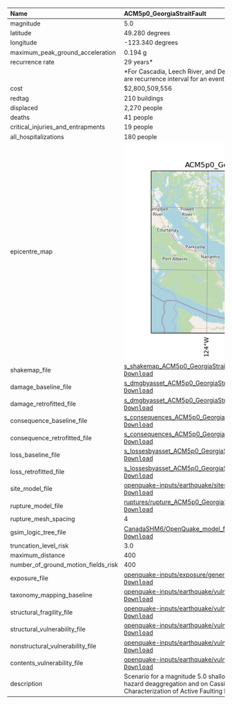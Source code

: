 | Name                                | ACM5p0_GeorgiaStraitFault                                                                                                                                                                                                                                                                                                                                                                   |
|:------------------------------------|:--------------------------------------------------------------------------------------------------------------------------------------------------------------------------------------------------------------------------------------------------------------------------------------------------------------------------------------------------------------------------------------------|
| magnitude                           | 5.0                                                                                                                                                                                                                                                                                                                                                                                         |
| latitude                            | 49.280 degrees                                                                                                                                                                                                                                                                                                                                                                              |
| longitude                           | -123.340 degrees                                                                                                                                                                                                                                                                                                                                                                            |
| maximum_peak_ground_acceleration    | 0.194 g                                                                                                                                                                                                                                                                                                                                                                                     |
| recurrence rate                     | 29 years*                                                                                                                                                                                                                                                                                                                                                                                   |
|                                     | *For Cascadia, Leech River, and Devil's Mountain Faults these are characteristic earthquakes, else they are recurrence interval for an event of equal or greater magnitude in the scenario source region.                                                                                                                                                                                   |
| cost                                | $2,800,509,556                                                                                                                                                                                                                                                                                                                                                                              |
| redtag                              | 210 buildings                                                                                                                                                                                                                                                                                                                                                                               |
| displaced                           | 2,270 people                                                                                                                                                                                                                                                                                                                                                                                |
| deaths                              | 41 people                                                                                                                                                                                                                                                                                                                                                                                   |
| critical_injuries_and_entrapments   | 19 people                                                                                                                                                                                                                                                                                                                                                                                   |
| all_hospitalizations                | 180 people                                                                                                                                                                                                                                                                                                                                                                                  |
| epicentre_map                       | ![Epicentre](ACM5p0_GeorgiaStraitFault.png)                                                                                                                                                                                                                                                                                                                                                 |
| shakemap_file                       | [s_shakemap_ACM5p0_GeorgiaStraitFault_92.csv](https://github.com/OpenDRR/earthquake-scenarios/blob/master/FINISHED/s_shakemap_ACM5p0_GeorgiaStraitFault_92.csv)<br/>[<kbd>Download</kbd>](https://github.com/OpenDRR/earthquake-scenarios/raw/master/FINISHED/s_shakemap_ACM5p0_GeorgiaStraitFault_92.csv)                                                                                  |
| damage_baseline_file                | [s_dmgbyasset_ACM5p0_GeorgiaStraitFault_b0_93_b.csv](https://github.com/OpenDRR/earthquake-scenarios/blob/master/FINISHED/s_dmgbyasset_ACM5p0_GeorgiaStraitFault_b0_93_b.csv)<br/>[<kbd>Download</kbd>](https://github.com/OpenDRR/earthquake-scenarios/raw/master/FINISHED/s_dmgbyasset_ACM5p0_GeorgiaStraitFault_b0_93_b.csv)                                                             |
| damage_retrofitted_file             | [s_dmgbyasset_ACM5p0_GeorgiaStraitFault_r1_94_b.csv](https://github.com/OpenDRR/earthquake-scenarios/blob/master/FINISHED/s_dmgbyasset_ACM5p0_GeorgiaStraitFault_r1_94_b.csv)<br/>[<kbd>Download</kbd>](https://github.com/OpenDRR/earthquake-scenarios/raw/master/FINISHED/s_dmgbyasset_ACM5p0_GeorgiaStraitFault_r1_94_b.csv)                                                             |
| consequence_baseline_file           | [s_consequences_ACM5p0_GeorgiaStraitFault_b0_93_b.csv](https://github.com/OpenDRR/earthquake-scenarios/blob/master/FINISHED/s_consequences_ACM5p0_GeorgiaStraitFault_b0_93_b.csv)<br/>[<kbd>Download</kbd>](https://github.com/OpenDRR/earthquake-scenarios/raw/master/FINISHED/s_consequences_ACM5p0_GeorgiaStraitFault_b0_93_b.csv)                                                       |
| consequence_retrofitted_file        | [s_consequences_ACM5p0_GeorgiaStraitFault_r1_94_b.csv](https://github.com/OpenDRR/earthquake-scenarios/blob/master/FINISHED/s_consequences_ACM5p0_GeorgiaStraitFault_r1_94_b.csv)<br/>[<kbd>Download</kbd>](https://github.com/OpenDRR/earthquake-scenarios/raw/master/FINISHED/s_consequences_ACM5p0_GeorgiaStraitFault_r1_94_b.csv)                                                       |
| loss_baseline_file                  | [s_lossesbyasset_ACM5p0_GeorgiaStraitFault_b0_95_b.csv](https://github.com/OpenDRR/earthquake-scenarios/blob/master/FINISHED/s_lossesbyasset_ACM5p0_GeorgiaStraitFault_b0_95_b.csv)<br/>[<kbd>Download</kbd>](https://github.com/OpenDRR/earthquake-scenarios/raw/master/FINISHED/s_lossesbyasset_ACM5p0_GeorgiaStraitFault_b0_95_b.csv)                                                    |
| loss_retrofitted_file               | [s_lossesbyasset_ACM5p0_GeorgiaStraitFault_r1_96_b.csv](https://github.com/OpenDRR/earthquake-scenarios/blob/master/FINISHED/s_lossesbyasset_ACM5p0_GeorgiaStraitFault_r1_96_b.csv)<br/>[<kbd>Download</kbd>](https://github.com/OpenDRR/earthquake-scenarios/raw/master/FINISHED/s_lossesbyasset_ACM5p0_GeorgiaStraitFault_r1_96_b.csv)                                                    |
| site_model_file                     | [openquake-inputs/earthquake/sites/regions/site-vgrid_BC.csv](https://github.com/OpenDRR/openquake-inputs/blob/main/earthquake/sites/regions/site-vgrid_BC.csv)<br/>[<kbd>Download</kbd>](https://github.com/OpenDRR/openquake-inputs/raw/main/earthquake/sites/regions/site-vgrid_BC.csv)                                                                                                  |
| rupture_model_file                  | [ruptures/rupture_ACM5p0_GeorgiaStraitFault.xml](https://github.com/OpenDRR/earthquake-scenarios/blob/master/ruptures/rupture_ACM5p0_GeorgiaStraitFault.xml)<br/>[<kbd>Download</kbd>](https://github.com/OpenDRR/earthquake-scenarios/raw/master/ruptures/rupture_ACM5p0_GeorgiaStraitFault.xml)                                                                                           |
| rupture_mesh_spacing                | 4                                                                                                                                                                                                                                                                                                                                                                                           |
| gsim_logic_tree_file                | [CanadaSHM6/OpenQuake_model_files/gmms/LogicTree/OQ_classes_NGASa0p3weights_activecrust.xml](https://github.com/OpenDRR/CanadaSHM6/blob/master/OpenQuake_model_files/gmms/LogicTree/OQ_classes_NGASa0p3weights_activecrust.xml)<br/>[<kbd>Download</kbd>](https://github.com/OpenDRR/CanadaSHM6/raw/master/OpenQuake_model_files/gmms/LogicTree/OQ_classes_NGASa0p3weights_activecrust.xml) |
| truncation_level_risk               | 3.0                                                                                                                                                                                                                                                                                                                                                                                         |
| maximum_distance                    | 400                                                                                                                                                                                                                                                                                                                                                                                         |
| number_of_ground_motion_fields_risk | 400                                                                                                                                                                                                                                                                                                                                                                                         |
| exposure_file                       | [openquake-inputs/exposure/general-building-stock/oqBldgExp_BC.xml](https://github.com/OpenDRR/openquake-inputs/blob/main/exposure/general-building-stock/oqBldgExp_BC.xml)<br/>[<kbd>Download</kbd>](https://github.com/OpenDRR/openquake-inputs/raw/main/exposure/general-building-stock/oqBldgExp_BC.xml)                                                                                |
| taxonomy_mapping_baseline           | [openquake-inputs/earthquake/vulnerability/CanSRM1_TaxMap_b0.csv](https://github.com/OpenDRR/openquake-inputs/blob/main/earthquake/vulnerability/CanSRM1_TaxMap_b0.csv)<br/>[<kbd>Download</kbd>](https://github.com/OpenDRR/openquake-inputs/raw/main/earthquake/vulnerability/CanSRM1_TaxMap_b0.csv)                                                                                      |
| structural_fragility_file           | [openquake-inputs/earthquake/vulnerability/structural_fragility_CAN.xml](https://github.com/OpenDRR/openquake-inputs/blob/main/earthquake/vulnerability/structural_fragility_CAN.xml)<br/>[<kbd>Download</kbd>](https://github.com/OpenDRR/openquake-inputs/raw/main/earthquake/vulnerability/structural_fragility_CAN.xml)                                                                 |
| structural_vulnerability_file       | [openquake-inputs/earthquake/vulnerability/vulnerability_structural_CAN.xml](https://github.com/OpenDRR/openquake-inputs/blob/main/earthquake/vulnerability/vulnerability_structural_CAN.xml)<br/>[<kbd>Download</kbd>](https://github.com/OpenDRR/openquake-inputs/raw/main/earthquake/vulnerability/vulnerability_structural_CAN.xml)                                                     |
| nonstructural_vulnerability_file    | [openquake-inputs/earthquake/vulnerability/vulnerability_nonstructural_CAN.xml](https://github.com/OpenDRR/openquake-inputs/blob/main/earthquake/vulnerability/vulnerability_nonstructural_CAN.xml)<br/>[<kbd>Download</kbd>](https://github.com/OpenDRR/openquake-inputs/raw/main/earthquake/vulnerability/vulnerability_nonstructural_CAN.xml)                                            |
| contents_vulnerability_file         | [openquake-inputs/earthquake/vulnerability/vulnerability_contents_CAN.xml](https://github.com/OpenDRR/openquake-inputs/blob/main/earthquake/vulnerability/vulnerability_contents_CAN.xml)<br/>[<kbd>Download</kbd>](https://github.com/OpenDRR/openquake-inputs/raw/main/earthquake/vulnerability/vulnerability_contents_CAN.xml)                                                           |
| description                         | Scenario for a magnitude 5.0 shallow crustal earthquake based on a 10 percent in 50 years seismic hazard deaggregation and on Cassidy et al. 2020 Georgia strait fault documented in their paper titled Characterization of Active Faulting Beneath the Strait of Georgia, British Columbia                                                                                                 |
